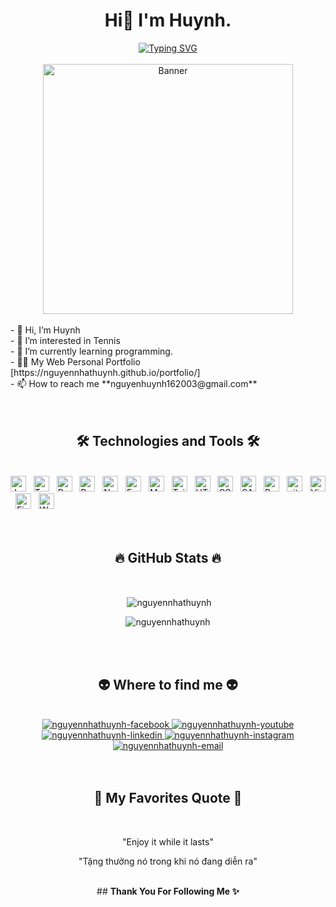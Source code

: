 
<!-- Header -->
<div align="center">
   <h1>Hi👋 I'm Huynh.</h1>
 <a href="https://git.io/typing-svg"><img src="https://readme-typing-svg.demolab.com?font=Fira+Code&pause=1000&center=true&width=435&lines=Hi+%F0%9F%91%8B+I'm+Nicky+Huynh.;Nice+To+Meet+You;Enjoy+It+While+It+Lasts" alt="Typing SVG" /></a>
</div>
<!-- Header -->
<br>


<!-- Banner -->
<div align=center> 
<img src="https://scontent.fsgn7-1.fna.fbcdn.net/v/t39.30808-1/387792294_362614382767164_289677941515888262_n.jpg?_nc_cat=108&ccb=1-7&_nc_sid=5740b7&_nc_ohc=_7uzFqWVyQYAX9Oj_b5&_nc_ht=scontent.fsgn7-1.fna&oh=00_AfCUrrvLhmv9E5pJ-ekAsfzhGVzet2vhUJpBJxuNS9rFyw&oe=65AE8FCC" alt="Banner" title="Banner" height="400px"  width="400px"/>
</div>
<!-- Banner -->

<br>
<!-- Start About Me -->
<div>
   <div align=left> 
- 👋 Hi, I’m Huynh
   <br>
- 👀 I’m interested in Tennis
   <br>
- 🌱 I’m currently learning programming.
   <br>
- 👨‍💻 My Web Personal Portfolio [https://nguyennhathuynh.github.io/portfolio/]
   <br>
- 📫 How to reach me **nguyenhuynh162003@gmail.com**
</div>
</div>
<!-- Start About Me -->
<br>
<br>


<!-- Technologies and Tool -->
<h2 align="center">🛠 Technologies and Tools 🛠</h2>
<br>
<!-- https://simpleicons.org/ -->
<span><img src="https://img.shields.io/badge/JavaScript-282C34?logo=javascript&logoColor=F7DF1E" alt="JavaScript logo" title="JavaScript" height="25" /></span>
&nbsp;
<span><img src="https://img.shields.io/badge/TypeScript-282C34?logo=typescript&logoColor=3178C6" alt="TypeScript logo" title="TypeScript" height="25" /></span>
&nbsp;
<span><img src="https://img.shields.io/badge/ReactJS-282C34?logo=react&logoColor=61DAFB" alt="ReactJS logo" title="ReactJS" height="25" /></span>
&nbsp;
<span><img src="https://img.shields.io/badge/Redux-282C34?logo=redux&logoColor=764ABC" alt="Redux logo" title="Redux" height="25" /></span>
&nbsp;
<span><img src="https://img.shields.io/badge/Node.js-282C34?logo=node.js&logoColor=00F200" alt="Node.js logo" title="Node.js" height="25" /></span>
&nbsp;
<span><img src="https://img.shields.io/badge/Express-282C34?logo=express&logoColor=FFFFFF" alt="Express.js logo" title="Express.js" height="25" /></span>
&nbsp;
<span><img src="https://img.shields.io/badge/MongoDB-282C34?logo=mongodb&logoColor=47A248" alt="MongoDB logo" title="MongoDB" height="25" /></span>
&nbsp;
<span><img src="https://img.shields.io/badge/Tailwind%20CSS-282C34?logo=tailwind-css&logoColor=38B2AC" alt="TailwindCSS logo" title="TailwindCSS" height="25" /></span>
&nbsp;
<span><img src="https://img.shields.io/badge/HTML5-282C34?logo=html5&logoColor=E34F26" alt="HTML5 logo" title="HTML5" height="25" /></span>
&nbsp;
<span><img src="https://img.shields.io/badge/CSS3-282C34?logo=css3&logoColor=1572B6" alt="CSS3 logo" title="CSS3" height="25" /></span>
&nbsp;
<span><img src="https://img.shields.io/badge/Sass-282C34?logo=sass&logoColor=CC6699" alt="SASS logo" title="SASS" height="25" /></span>
&nbsp;
<span><img src="https://img.shields.io/badge/Bootstrap-282C34?logo=bootstrap&logoColor=7952B3" alt="Bootstrap logo" title="Bootstrap" height="25" /></span>
&nbsp;
<span><img src="https://img.shields.io/badge/git-282C34?logo=git&logoColor=F05032" alt="git logo" title="git" height="25" /></span>
&nbsp;
<span><img src="https://img.shields.io/badge/VS%20Code-282C34?logo=visual-studio-code&logoColor=007ACC" alt="Visual Studio Code logo" title="Visual Studio Code" height="25" /></span>
&nbsp;
<span><img src="https://img.shields.io/badge/Firebase-282C34?logo=firebase&logoColor=FFCA28" alt="Firebase logo" title="Firebase" height="25" /></span>
&nbsp;
<span><img src="https://img.shields.io/badge/WordPress-282C34?logo=wordPress&logoColor=21759B" alt="WordPress logo" title="WordPress" height="25" /></span>
&nbsp;

<!-- Technologies and Tool -->

<br>
<br>
<br>

<!-- START GitHub Stats -->
<h2 align="center">🔥 GitHub Stats 🔥</h2>
<br>

<div align="center">
<p>&nbsp;<img align="center" src="https://github-readme-stats.vercel.app/api?username=nguyennhathuynh&show_icons=true&locale=en" alt="nguyennhathuynh" /></p>
<p><img align="center" src="https://github-readme-streak-stats.herokuapp.com/?user=nguyennhathuynh&" alt="nguyennhathuynh" /></p>
</div>
<!-- END GitHub Stats -->

<br>
<br>


<!-- START GWhere to find me -->
<h2 align="center">👽 Where to find me 👽</h2>
<br>
<!-- https://icons8.com -->
<div align="center">
  <a href="https://www.facebook.com/nguyennhathuynhxd/" target="blank">
    <img src="https://img.icons8.com/bubbles/100/000000/facebook-new.png" alt="nguyennhathuynh-facebook" />
  </a>
  <a href="https://www.youtube.com/@xoandev" target="blank">
    <img src="https://img.icons8.com/bubbles/100/000000/youtube-squared.png" alt="nguyennhathuynh-youtube" />
  </a>
  <a href="https://www.linkedin.com/in/nguyen-nhat-huynh-xd" target="blank">
    <img src="https://img.icons8.com/bubbles/100/000000/linkedin.png" alt="nguyennhathuynh-linkedin" />
  </a>
  <a href="#" target="blank">
    <img src="https://img.icons8.com/bubbles/100/000000/instagram.png" alt="nguyennhathuynh-instagram" />
  </a>
  <a href="mailto:nguyenhuynh162003@gmail.com" target="top">
    <img src="https://img.icons8.com/bubbles/100/000000/apple-mail.png" alt="nguyennhathuynh-email" />
  </a>
</div>
<!-- END GWhere to find me -->
<br>
<br>


<h2 align="center">📑 My Favorites Quote 📑</h2>
<br>
<div align="center"> 
<p>"Enjoy it while it lasts"<p>
<p>"Tặng thưởng nó trong khi nó đang diễn ra"<p>
</div>

<br>

<div align='center'>
## <b>Thank You For Following Me ✨</b>
</div>

<br>
<br>
<br>
<br>

